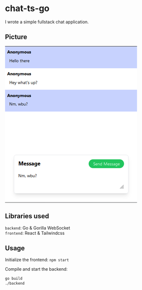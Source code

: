 # chat-ts-go
I wrote a simple fullstack chat application. 

## Picture 
![Image](assets/images/screenshot.png)

## Libraries used 
`backend`: Go & Gorilla WebSocket  
`frontend`: React & Tailwindcss  

## Usage 
Initialize the frontend:
```npm start```

Compile and start the backend:
```
go build
./backend
```